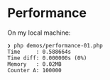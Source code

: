 Performance
===========

On my local machine:

```
❯ php demos/performance-01.php
Time     : 0.588664s
Time diff: 0.000000s (0%)
Memory   : 0.02MB
Counter A: 100000
```
